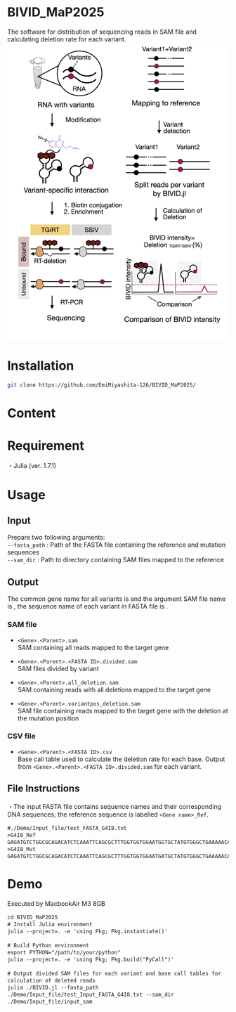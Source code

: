 # BIVID_MaP2025

The software for distribution of sequencing reads in SAM file and calculating deletion rate for each variant.
![The image of variant-specific interaction profiling](./images/250505_Github_BIVID_MaP.jpg)
# Installation 
```bash
git clone https://github.com/EmiMiyashita-126/BIVID_MaP2025/
```

# Content

# Requirement

・Julia (ver. 1.7.1)

# Usage
## Input

Prepare two  following arguments: <br>
  `--fasta_path` : Path of the FASTA file containing the reference and mutation sequences<br>
  `--sam_dir` : Path to directory containing SAM files mapped to the reference<br>


## Output
The common gene name for all variants is <Gene> and the argument SAM file name is <Parent>, the sequence name of each variant in FASTA file is <FASTA ID>. 
### SAM file

- `<Gene>.<Parent>.sam`  
  SAM containing all reads mapped to the target gene<br>

- `<Gene>.<Parent>.<FASTA ID>.divided.sam`  
  SAM files divided by variant

- `<Gene>.<Parent>.all_deletion.sam`  
  SAM containing reads with all deletions mapped to the target gene 

- `<Gene>.<Parent>.variantpos_deletion.sam`  
   SAM file containing reads mapped to the target gene with the deletion at the mutation position

### CSV file

- `<Gene>.<Parent>.<FASTA ID>.csv`  
  Base call table used to calculate the deletion rate for each base. Output from `<Gene>.<Parent>.<FASTA ID>.divided.sam` for each variant. 

## File Instructions
・The input FASTA file contains sequence names and their corresponding DNA sequences; the reference sequence is labelled 	`<Gene name>_Ref`.
```text
#./Demo/Input_file/test_FASTA_G4I8.txt
>G4I8_Ref
GAGATGTCTGGCGCAGACATCTCAAATTCAGCGCTTTGGTGGTGGAATGGTGCTATGTGGGCTGAAAAACAAATCGGGCTTCGGTCCGGTTC
>G4I8_Mut
GAGATGTCTGGCGCAGACATCTCAAATTCAGCGCTTTGGTGGTGGAATGATGCTATGTGGGCTGAAAAACAAATCGGGCTTCGGTCCGGTTC
```

# Demo
Executed by MacbookAir M3 8GB
```text
cd BIVID_MaP2025
# Install Julia environment
julia --project=. -e 'using Pkg; Pkg.instantiate()'

# Build Python environment
export PYTHON="/path/to/your/python"
julia --project=. -e 'using Pkg; Pkg.build("PyCall")'

# Output divided SAM files for each variant and base call tables for calculation of deleted reads
julia ./BIVID.jl --fasta_path ./Demo/Input_file/test_Input_FASTA_G4I8.txt --sam_dir ./Demo/Input_file/input_sam

```
















